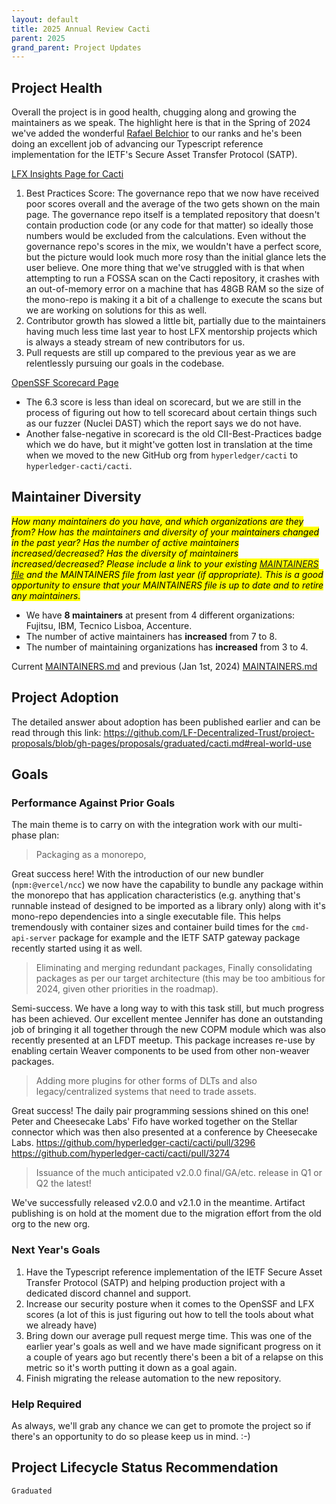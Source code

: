 ```yaml
---
layout: default
title: 2025 Annual Review Cacti
parent: 2025
grand_parent: Project Updates
---
```



## Project Health

Overall the project is in good health, chugging along and growing the maintainers as we speak. 
The highlight here is that in the Spring of 2024 we've added the wonderful [Rafael Belchior](https://github.com/RafaelAPB) to our ranks and he's been doing an excellent job of advancing our Typescript reference implementation for the IETF's Secure Asset Transfer Protocol (SATP).

[LFX Insights Page for Cacti](https://insights.lfx.linuxfoundation.org/foundation/lf-decentralized-trust/overview/github?project=cacti&routedFrom=Github&bestPractice=false&repository=all&dateFilters=Last%20Year&dateRange=2024-01-01%20to%202024-12-31&compare=PP&granularity=month&hideBots=true)

1. Best Practices Score: The governance repo that we now have received poor scores overall and the average of the two gets shown on the main page. The governance repo itself is a templated repository that doesn't contain production code (or any code for that matter) so ideally those numbers would be excluded from the calculations. Even without the governance repo's scores in the mix, we wouldn't have a perfect score, but the picture would look much more rosy than the initial glance lets the user believe. One more thing that we've struggled with is that when attempting to run a FOSSA scan on the Cacti repository, it crashes with an out-of-memory error on a machine that has 48GB RAM so the size of the mono-repo is making it a bit of a challenge to execute the scans but we are working on solutions for this as well.
2. Contributor growth has slowed a little bit, partially due to the maintainers having much less time last year to host LFX mentorship projects which is always a steady stream of new contributors for us.
3. Pull requests are still up compared to the previous year as we are relentlessly pursuing our goals in the codebase.

[OpenSSF Scorecard Page](https://scorecard.dev/viewer/?uri=github.com/hyperledger-cacti/cacti)

- The 6.3 score is less than ideal on scorecard, but we are still in the process of figuring out how to tell scorecard about certain things such as our fuzzer (Nuclei DAST) which the report says we do not have. 
- Another false-negative in scorecard is the old CII-Best-Practices badge which we do have, but it might've gotten lost in translation at the time when we moved to the new GitHub org from `hyperledger/cacti` to `hyperledger-cacti/cacti`.

## Maintainer Diversity

<mark>_How many maintainers do you have, and which organizations are they from? How has the maintainers and diversity of your maintainers changed in the past year? Has the number of active maintainers increased/decreased? Has the diversity of maintainers increased/decreased? Please include a link to your existing [MAINTAINERS file](../guidelines/MAINTAINERS-guidelines.md) and the MAINTAINERS file from last year (if appropriate). This is a good opportunity to ensure that your MAINTAINERS file is up to date and to retire any maintainers._
</mark>

- We have **8 maintainers** at present from 4 different organizations: Fujitsu, IBM, Tecnico Lisboa, Accenture.
- The number of active maintainers has **increased** from 7 to 8.
- The number of maintaining organizations has **increased** from 3 to 4.

Current [MAINTAINERS.md](https://github.com/hyperledger-cacti/cacti/blob/36959b326f8a4c08c99fe2bf87b00c7996d49edd/MAINTAINERS.md)
and previous (Jan 1st, 2024) [MAINTAINERS.md](https://github.com/hyperledger-cacti/cacti/blob/1fb2551a055daf202d2def0fcb3de990a44cfb03/MAINTAINERS.md)

## Project Adoption

The detailed answer about adoption has been published earlier and can be read through this link: https://github.com/LF-Decentralized-Trust/project-proposals/blob/gh-pages/proposals/graduated/cacti.md#real-world-use

## Goals

### Performance Against Prior Goals

The main theme is to carry on with the integration work with our multi-phase plan:

> Packaging as a monorepo,

Great success here! With the introduction of our new bundler (`npm:@vercel/ncc`) we now have the capability to bundle
any package within the monorepo that has application characteristics (e.g. anything that's runnable instead of designed
to be imported as a library only) along with it's mono-repo dependencies into a single executable file. This helps
tremendously with container sizes and container build times for the `cmd-api-server` package for example and the IETF SATP
gateway package recently started using it as well.

> Eliminating and merging redundant packages,
> Finally consolidating packages as per our target architecture (this may be too ambitious for 2024, given other priorities in the roadmap).

Semi-success. We have a long way to with this task still, but much progress has been achieved.
Our excellent mentee Jennifer has done an outstanding job of bringing it all together through the new COPM module which 
was also recently presented at an LFDT meetup.
This package increases re-use by enabling certain Weaver components to be used from other non-weaver packages.

> Adding more plugins for other forms of DLTs and also legacy/centralized systems that need to trade assets.

Great success! The daily pair programming sessions shined on this one! Peter and Cheesecake Labs' Fifo have worked together on
the Stellar connector which was then also presented at a conference by Cheesecake Labs.
https://github.com/hyperledger-cacti/cacti/pull/3296
https://github.com/hyperledger-cacti/cacti/pull/3274

> Issuance of the much anticipated v2.0.0 final/GA/etc. release in Q1 or Q2 the latest!

We've successfully released v2.0.0 and v2.1.0 in the meantime. 
Artifact publishing is on hold at the moment due to the migration effort from the old org to the new org.


### Next Year's Goals

1. Have the Typescript reference implementation of the IETF Secure Asset Transfer Protocol (SATP) and helping production project with a dedicated discord channel and support.
2. Increase our security posture when it comes to the OpenSSF and LFX scores (a lot of this is just figuring out how to tell the tools about what we already have)
3. Bring down our average pull request merge time. This was one of the earlier year's goals as well and we have made significant progress on it a couple of years ago but recently there's been a bit of a relapse on this metric so it's worth putting it down as a goal again.
4. Finish migrating the release automation to the new repository.


### Help Required

As always, we'll grab any chance we can get to promote the project so if there's an opportunity to do so please keep us in mind. :-)

## Project Lifecycle Status Recommendation

`Graduated`